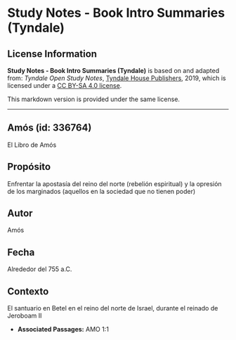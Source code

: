 # Study Notes - Book Intro Summaries (Tyndale)

## License Information

**Study Notes - Book Intro Summaries (Tyndale)** is based on and adapted from: _Tyndale Open Study Notes_, [Tyndale House Publishers](https://tyndaleopenresources.com/), 2019, which is licensed under a [CC BY-SA 4.0 license](https://creativecommons.org/licenses/by-sa/4.0/legalcode.en).

This markdown version is provided under the same license.



--------------------------------

## Amós (id: 336764)

El Libro de Amós

Propósito
---------

Enfrentar la apostasía del reino del norte (rebelión espiritual) y la opresión de los marginados (aquellos en la sociedad que no tienen poder)

Autor
-----

Amós

Fecha
-----

Alrededor del 755 a.C.

Contexto
--------

El santuario en Betel en el reino del norte de Israel, durante el reinado de Jeroboam II

* **Associated Passages:** AMO 1:1

